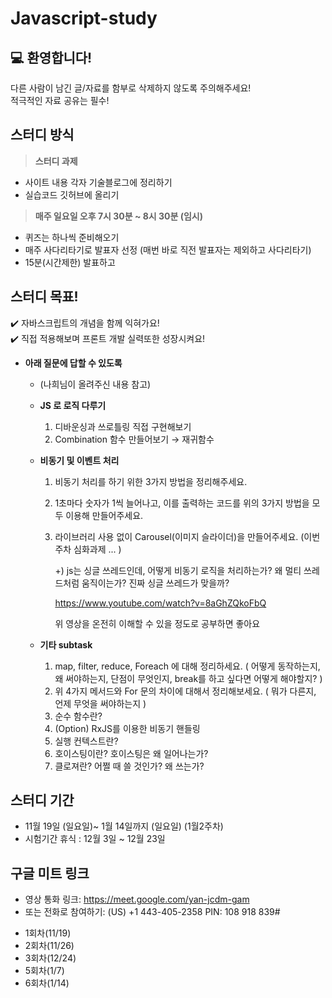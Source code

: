# Javascript-study
<aside>
<h1>💻 환영합니다!</h1>
다른 사람이 남긴 글/자료를 함부로 삭제하지 않도록 주의해주세요!<br>
적극적인 자료 공유는 필수!<br>

</aside>

<aside>
<h2>스터디 방식</h2>

> **스터디 과제**
> 
- 사이트 내용 각자 기술블로그에 정리하기
- 실습코드 깃허브에 올리기

> **매주 일요일 오후 7시 30분 ~ 8시 30분 (임시)**
> 
- 퀴즈는 하나씩 준비해오기
- 매주 사다리타기로 발표자 선정 (매번 바로 직전 발표자는 제외하고 사다리타기)
- 15분(시간제한) 발표하고
</aside>

<aside>
<h2>스터디 목표! </h2>
✔️   자바스크립트의 개념을 함께 익혀가요!<br>
✔️   직접 적용해보며 프론트 개발 실력또한 성장시켜요! 

- **아래 질문에 답할 수 있도록**
    - (나희님이 올려주신 내용 참고)
    - **JS 로 로직 다루기**
        1. 디바운싱과 쓰로틀링 직접 구현해보기
        2. Combination 함수 만들어보기 → 재귀함수
    - **비동기 및 이벤트 처리**
        1. 비동기 처리를 하기 위한 3가지 방법을 정리해주세요.
        2. 1초마다 숫자가 1씩 늘어나고, 이를 출력하는 코드를 위의 3가지 방법을 모두 이용해 만들어주세요.
        3. 라이브러리 사용 없이 Carousel(이미지 슬라이더)을 만들어주세요. (이번주차 심화과제 ... )
            
            +) js는 싱글 쓰레드인데, 어떻게 비동기 로직을 처리하는가? 왜 멀티 쓰레드처럼 움직이는가? 진짜 싱글 쓰레드가 맞을까?
            
            https://www.youtube.com/watch?v=8aGhZQkoFbQ
            
            위 영상을 온전히 이해할 수 있을 정도로 공부하면 좋아요
            
    - **기타 subtask**
        1. map, filter, reduce, Foreach 에 대해 정리하세요. ( 어떻게 동작하는지, 왜 써야하는지, 단점이 무엇인지, break를 하고 싶다면 어떻게 해야할지? )
        2. 위 4가지 메서드와 For 문의 차이에 대해서 정리해보세요. ( 뭐가 다른지, 언제 무엇을 써야하는지 )
        3. 순수 함수란?
        4. (Option) RxJS를 이용한 비동기 핸들링
        5. 실행 컨텍스트란?
        6. 호이스팅이란? 호이스팅은 왜 일어나는가?
        7. 클로져란? 어쩔 때 쓸 것인가? 왜 쓰는가?
</aside>

<aside>
<h2>스터디 기간</h2>

- 11월 19일 (일요일)~ 1월 14일까지 (일요일) (1월2주차)
- 시험기간 휴식 : 12월 3일 ~ 12월 23일
</aside>

<aside>
<h2>구글 미트 링크</h2>

  - 영상 통화 링크: https://meet.google.com/yan-jcdm-gam
  - 또는 전화로 참여하기: ‪(US) +1 443-405-2358‬ PIN: ‪108 918 839‬#

</aside>
<aside>
  <ul>
  <li>1회차(11/19)</li>
  <li>2회차(11/26)</li>
  <li>3회차(12/24)</li>
  <li>5회차(1/7)</li>
  <li>6회차(1/14)</li>
</ul>
    
</aside>






